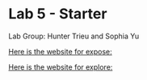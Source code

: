 # Lab 5 - Starter

Lab Group: Hunter Trieu and Sophia Yu

[Here is the website for expose:](https://httrieu.github.io/Lab5_Starter/expose.html)

[Here is the website for explore:](https://httrieu.github.io/Lab5_Starter/explore.html)
